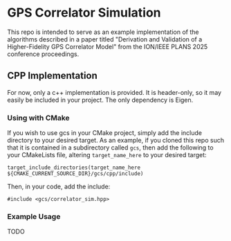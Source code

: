 # GPS Correlator Simulation
This repo is intended to serve as an example implementation of the algorithms described in a paper titled "Derivation and Validation of a Higher-Fidelity GPS Correlator Model" from the ION/IEEE PLANS 2025 conference proceedings.

## CPP Implementation
For now, only a c++ implementation is provided. It is header-only, so it may easily be included in your project. The only dependency is Eigen.

### Using with CMake
If you wish to use gcs in your CMake project, simply add the include directory to your desired target. As an example, if you cloned this repo such that it is contained in a subdirectory called `gcs`, then add the following to your CMakeLists file, altering `target_name_here` to your desired target:
```
target_include_directories(target_name_here ${CMAKE_CURRENT_SOURCE_DIR}/gcs/cpp/include)
```
Then, in your code, add the include:
```
#include <gcs/correlator_sim.hpp>
```

### Example Usage
TODO
